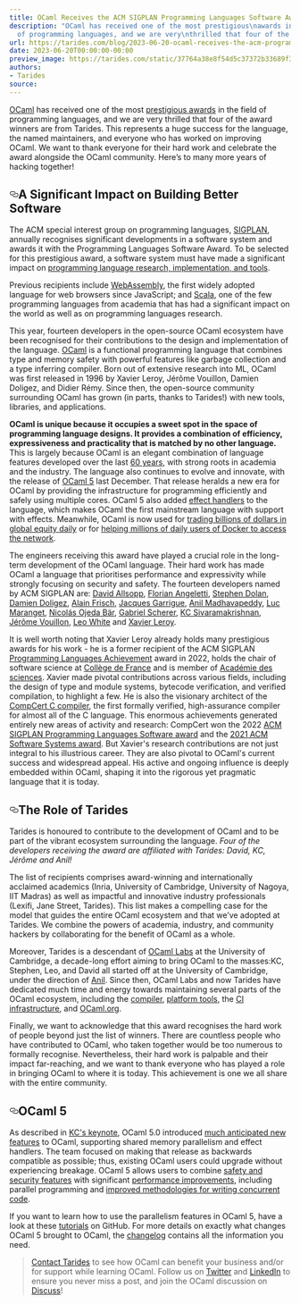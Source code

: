 ```yaml
---
title: OCaml Receives the ACM SIGPLAN Programming Languages Software Award
description: "OCaml has received one of the most prestigious\nawards in the field
  of programming languages, and we are very\nthrilled that four of the award\u2026"
url: https://tarides.com/blog/2023-06-20-ocaml-receives-the-acm-programming-languages-software-award
date: 2023-06-20T00:00:00-00:00
preview_image: https://tarides.com/static/37764a38e8f54d5c37372b33689f3dab/0132d/mountain.jpg
authors:
- Tarides
source:
---
```


<p><a href="https://ocaml.org/">OCaml</a> has received one of the most <a href="https://www.sigplan.org/Awards/Software/">prestigious
awards</a> in the field of programming languages, and we are very
thrilled that four of the award winners are from Tarides. This
represents a huge success for the language, the named maintainers, and
everyone who has worked on improving OCaml. We want to thank everyone
for their hard work and celebrate the award alongside the OCaml
community. Here&rsquo;s to many more years of hacking together!</p>
<h2 style="position:relative;"><a href="https://tarides.com/feed.xml#a-significant-impact-on-building-better-software" aria-label="a significant impact on building better software permalink" class="anchor before"><svg aria-hidden="true" focusable="false" height="16" version="1.1" viewbox="0 0 16 16" width="16"><path fill-rule="evenodd" d="M4 9h1v1H4c-1.5 0-3-1.69-3-3.5S2.55 3 4 3h4c1.45 0 3 1.69 3 3.5 0 1.41-.91 2.72-2 3.25V8.59c.58-.45 1-1.27 1-2.09C10 5.22 8.98 4 8 4H4c-.98 0-2 1.22-2 2.5S3 9 4 9zm9-3h-1v1h1c1 0 2 1.22 2 2.5S13.98 12 13 12H9c-.98 0-2-1.22-2-2.5 0-.83.42-1.64 1-2.09V6.25c-1.09.53-2 1.84-2 3.25C6 11.31 7.55 13 9 13h4c1.45 0 3-1.69 3-3.5S14.5 6 13 6z"></path></svg></a>A Significant Impact on Building Better Software</h2>
<p>The ACM special interest group on programming languages,
<a href="https://www.sigplan.org/">SIGPLAN</a>, annually recognises significant
developments in a software system and awards it with the Programming
Languages Software Award. To be selected for this prestigious award, a
software system must have made a significant impact on <a href="https://www.sigplan.org/Awards/Software/">programming
language research, implementation, and tools</a>.</p>
<p>Previous recipients include <a href="https://webassembly.org/">WebAssembly</a>, the first widely
adopted language for web browsers since JavaScript; and
<a href="https://www.scala-lang.org/">Scala</a>, one of the few programming languages from academia
that has had a significant impact on the world as well as on
programming languages research.</p>
<p>This year, fourteen developers in the open-source OCaml ecosystem have
been recognised for their contributions to the design and
implementation of the language. <a href="https://ocaml.org/">OCaml</a> is a functional
programming language that combines type and memory safety with
powerful features like garbage collection and a type inferring
compiler. Born out of extensive research into ML, OCaml was first
released in 1996 by Xavier Leroy, J&eacute;r&ocirc;me Vouillon, Damien Doligez, and
Didier R&eacute;my. Since then, the open-source community surrounding OCaml
has grown (in parts, thanks to Tarides!) with new tools, libraries,
and applications.</p>
<p><strong>OCaml is unique because it occupies a sweet spot in the space of
programming language designs. It provides a combination of efficiency,
expressiveness and practicality that is matched by no other
language.</strong> This is largely because OCaml is an elegant combination of
language features developed over the last <a href="https://dev.realworldocaml.org/prologue.html">60 years</a>, with strong
roots in academia and the industry. The language also continues to
evolve and innovate, with the release of <a href="https://tarides.com/blog/2022-12-19-ocaml-5-with-multicore-support-is-here/">OCaml 5</a> last
December. That release heralds a new era for OCaml by providing the
infrastructure for programming efficiently and safely using multiple
cores. OCaml 5 also added <a href="https://v2.ocaml.org/manual/effects.html">effect handlers</a> to the language,
which makes OCaml the first mainstream language with support with
effects.  Meanwhile, OCaml is now used for <a href="https://blog.janestreet.com/why-ocaml/">trading billions of
dollars in global equity daily</a> or for <a href="https://www.docker.com/blog/how-docker-desktop-networking-works-under-the-hood/">helping millions of daily
users of Docker to access the network</a>.</p>
<p>The engineers receiving this award have played a crucial role in
the long-term development of the OCaml language. Their hard work has
made OCaml a language that prioritises performance and expressivity
while strongly focusing on security and safety. The fourteen
developers named by ACM SIGPLAN are: <a href="https://github.com/dra27">David
Allsopp</a>, <a href="https://github.com/Octachron/">Florian
Angeletti</a>, <a href="https://github.com/stedolan">Stephen
Dolan</a>, <a href="https://en.wikipedia.org/wiki/Damien_Doligez">Damien Doligez</a>, <a href="https://github.com/alainfrisch">Alain
Frisch</a>, <a href="https://github.com/garrigue">Jacques
Garrigue</a>, <a href="https://anil.recoil.org/">Anil Madhavapeddy</a>,
<a href="https://github.com/maranget">Luc Maranget</a>, <a href="https://github.com/nojb">Nicol&aacute;s Ojeda
B&auml;r</a>, <a href="https://gallium.inria.fr/~scherer/">Gabriel Scherer</a>, <a href="https://kcsrk.info/">KC
Sivaramakrishnan</a>, <a href="https://github.com/vouillon">J&eacute;r&ocirc;me Vouillon</a>,
<a href="https://github.com/lpw25">Leo White</a> and <a href="https://xavierleroy.org/">Xavier Leroy</a>.</p>
<p>It is well worth noting that Xavier Leroy already holds many
prestigious awards for his work - he is a former recipient of the
ACM SIGPLAN <a href="https://www.sigplan.org/Awards/Achievement/">Programming Languages Achievement</a> award in 2022,
holds the chair of software science at <a href="https://www.college-de-france.fr/">Coll&egrave;ge de France</a>
and is member of <a href="https://www.academie-sciences.fr/">Acad&eacute;mie des sciences</a>. Xavier made
pivotal contributions across various fields, including the design of
type and module systems, bytecode verification, and verified
compilation, to highlight a few. He is also the visionary architect of
the <a href="https://compcert.org/">CompCert C compiler</a>, the first formally verified,
high-assurance compiler for almost all of the C language. This
enormous achievements generated entirely new areas of activity and
research: CompCert won the 2022 <a href="https://www.sigplan.org/Awards/Software/">ACM SIGPLAN Programming Languages
Software award</a> and the
<a href="https://awards.acm.org/software-system">2021 ACM Software Systems
award</a>. But Xavier's research
contributions are not just integral to his illustrious career. They
are also pivotal to OCaml's current success and widespread appeal. His
active and ongoing influence is deeply embedded within OCaml, shaping
it into the rigorous yet pragmatic language that it is today.</p>
<h2 style="position:relative;"><a href="https://tarides.com/feed.xml#the-role-of-tarides" aria-label="the role of tarides permalink" class="anchor before"><svg aria-hidden="true" focusable="false" height="16" version="1.1" viewbox="0 0 16 16" width="16"><path fill-rule="evenodd" d="M4 9h1v1H4c-1.5 0-3-1.69-3-3.5S2.55 3 4 3h4c1.45 0 3 1.69 3 3.5 0 1.41-.91 2.72-2 3.25V8.59c.58-.45 1-1.27 1-2.09C10 5.22 8.98 4 8 4H4c-.98 0-2 1.22-2 2.5S3 9 4 9zm9-3h-1v1h1c1 0 2 1.22 2 2.5S13.98 12 13 12H9c-.98 0-2-1.22-2-2.5 0-.83.42-1.64 1-2.09V6.25c-1.09.53-2 1.84-2 3.25C6 11.31 7.55 13 9 13h4c1.45 0 3-1.69 3-3.5S14.5 6 13 6z"></path></svg></a>The Role of Tarides</h2>
<p>Tarides is honoured to contribute to the development of OCaml and to
be part of the vibrant ecosystem surrounding the language. <em>Four of the
developers receiving the award are affiliated with Tarides: David, KC,
J&eacute;r&ocirc;me and Anil!</em></p>
<p>The list of recipients comprises award-winning and internationally
acclaimed academics (Inria, University of Cambridge, University of
Nagoya, IIT Madras) as well as impactful and innovative industry
professionals (Lexifi, Jane Street, Tarides). This list makes a
compelling case for the model that guides the entire OCaml ecosystem
and that we&rsquo;ve adopted at Tarides. We combine the powers of academia,
industry, and community hackers by collaborating for the benefit of
OCaml as a whole.</p>
<p>Moreover, Tarides is a descendant of <a href="https://tarides.com/blog/2022-01-27-ocaml-labs-joins-tarides/">OCaml Labs</a> at the
University of Cambridge, a decade-long effort aiming to bring OCaml to
the masses:KC, Stephen, Leo, and David all started off at the
University of Cambridge, under the direction of <a href="https://anil.recoil.org/projects/ocamllabs/">Anil</a>. Since
then, OCaml Labs and now Tarides have dedicated much time and energy
towards maintaining several parts of the OCaml ecosystem, including
the <a href="https://tarides.com/blog/2022-12-19-ocaml-5-with-multicore-support-is-here/">compiler</a>, <a href="https://ocaml.org/docs/platform">platform tools</a>, the <a href="https://ocaml.ci.dev/">CI
infrastructure</a>, and <a href="https://ocaml.org/">OCaml.org</a>.</p>
<p>Finally, we want to acknowledge that this award
recognises the hard work of people beyond just the list of
winners. There are countless people who have contributed to OCaml, who
taken together would be too numerous to formally
recognise. Nevertheless, their hard work is palpable and their impact
far-reaching, and we want to thank everyone who has played a role in
bringing OCaml to where it is today. This achievement is one we all
share with the entire community.</p>
<h2 style="position:relative;"><a href="https://tarides.com/feed.xml#ocaml-5" aria-label="ocaml 5 permalink" class="anchor before"><svg aria-hidden="true" focusable="false" height="16" version="1.1" viewbox="0 0 16 16" width="16"><path fill-rule="evenodd" d="M4 9h1v1H4c-1.5 0-3-1.69-3-3.5S2.55 3 4 3h4c1.45 0 3 1.69 3 3.5 0 1.41-.91 2.72-2 3.25V8.59c.58-.45 1-1.27 1-2.09C10 5.22 8.98 4 8 4H4c-.98 0-2 1.22-2 2.5S3 9 4 9zm9-3h-1v1h1c1 0 2 1.22 2 2.5S13.98 12 13 12H9c-.98 0-2-1.22-2-2.5 0-.83.42-1.64 1-2.09V6.25c-1.09.53-2 1.84-2 3.25C6 11.31 7.55 13 9 13h4c1.45 0 3-1.69 3-3.5S14.5 6 13 6z"></path></svg></a>OCaml 5</h2>
<p>As described in <a href="https://www.youtube.com/watch?v=zJ4G0TKwzVc">KC's keynote</a>, OCaml 5.0 introduced <a href="https://tarides.com/blog/2023-03-02-the-journey-to-ocaml-multicore-bringing-big-ideas-to-life/">much
anticipated new features</a> to OCaml, supporting shared memory
parallelism and effect handlers. The team focused on making that
release as backwards compatible as possible; thus, existing OCaml
users could upgrade without experiencing breakage. OCaml 5 allows
users to combine <a href="https://tarides.com/blog/2022-12-19-ocaml-5-with-multicore-support-is-here/">safety and security features</a> with
significant <a href="https://tarides.com/blog/2022-12-20-how-nomadic-labs-used-multicore-processing-to-create-a-faster-blockchain/">performance improvements</a>, including parallel
programming and <a href="https://github.com/ocaml-multicore/eio">improved methodologies for writing concurrent
code</a>.</p>
<p>If you want to learn how to use the parallelism features in OCaml 5,
have a look at these <a href="https://github.com/kayceesrk/ocaml5-tutorial">tutorials</a> on GitHub. For more
details on exactly what changes OCaml 5 brought to OCaml, the
<a href="https://v2.ocaml.org/releases/5.0/notes/Changes">changelog</a> contains all the information you need.</p>
<blockquote>
<p><a href="https://tarides.com/company">Contact Tarides</a> to see how OCaml can benefit your business and/or for support while learning OCaml. Follow us on <a href="https://twitter.com/tarides_">Twitter</a> and <a href="https://www.linkedin.com/company/tarides/">LinkedIn</a> to ensure you never miss a post, and join the OCaml discussion on <a href="https://discuss.ocaml.org/">Discuss</a>!</p>
</blockquote>
